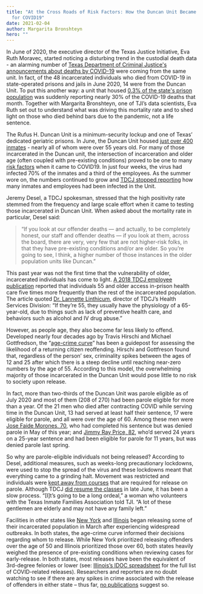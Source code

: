 ```yaml
---
title: "At the Cross Roads of Risk Factors: How the Duncan Unit Became a Hotbed
  for COVID19"
date: 2021-02-04
author: Margarita Bronshteyn
hero: ""
---
```

<!--StartFragment-->

In June of 2020, the executive director of the Texas Justice Initiative, Eva Ruth Moravec, started noticing a disturbing trend in the custodial death data - an alarming number of [Texas Department of Criminal Justice's announcements about deaths by COVID-19](https://www.tdcj.texas.gov/covid-19/index2.html) were coming from the same unit. In fact, of the 48 incarcerated individuals who died from COVID-19 in state-operated prisons and jails in June 2020, 14 were from the Duncan Unit. To put this another way: a unit that housed [0.3% of the state's prison population](https://gritsforbreakfast.blogspot.com/search?q=covid+release) was suddenly reporting nearly 30% of the COVID-19 deaths that month. Together with Margarita Bronshteyn, one of TJI’s data scientists, Eva Ruth set out to understand what was driving this mortality rate and to shed light on those who died behind bars due to the pandemic, not a life sentence.

The Rufus H. Duncan Unit is a minimum-security lockup and one of Texas’ dedicated geriatric prisons. In June, the Duncan Unit housed [just over 400 inmates](https://www.tdcj.texas.gov/kss_inside.html) - nearly all of whom were over 55 years old. For many of those incarcerated in the Duncan unit, the intersection of incarceration and older age (often coupled with pre-existing conditions) proved to be one to many [risk factors](https://theintercept.com/2020/05/06/coronavirus-prison-jail-mass-incarceration/) when it came to COVID19. In just four weeks, the virus had infected 70% of the inmates and a third of the employees. As the summer wore on, the numbers continued to grow and [TDCJ stopped reporting](https://txdps.maps.arcgis.com/apps/opsdashboard/index.html#/dce4d7da662945178ad5fbf3981fa35c) how many inmates and employees had been infected in the Unit.

Jeremy Desel, a TDCJ spokesman, stressed that the high positivity rate stemmed from the frequency and large scale effort when it came to testing those incarcerated in Duncan Unit. When asked about the mortality rate in particular, Desel said: 


> “If you look at our offender deaths — and actually, to be completely honest, our staff and offender deaths — if you look at them, across the board, there are very, very few that are not higher-risk folks, in that they have pre-existing conditions and/or are older. So you’re going to see, I think, a higher number of those instances in the older population units like Duncan.”


This past year was not the first time that the vulnerability of older, incarcerated individuals has come to light. [A 2018 TDCJ employee publication](https://tdcj.texas.gov/connections/2018JanFeb/images/JanFeb2018_agency_shelter.pdf) reported that individuals 55 and older access in-prison health care five times more frequently than the rest of the incarcerated population. The article quoted [Dr. Lannette Linthicum](https://www.tdcj.texas.gov/divisions/hsd/index.html), director of TDCJ’s Health Services Division: “If they’re 55, they usually have the physiology of a 65-year-old, due to things such as lack of preventive health care, and behaviors such as alcohol and IV drug abuse.”

However, as people age, they also become far less likely to offend. Developed nearly four decades ago by Travis Hirschi and Michael Gottfredson, the “[age-crime curve](http://troublesofyouth.pbworks.com/f/age+and+the+explanation+of+crime+-+Hirschi+and+Gott.pdf)” has been a guidepost for assessing the likelihood of a returning citizen reoffending. Hirschi and Gottfreson found that, regardless of the person’ sex, criminality spikes between the ages of 12 and 25 after which there is a steep decline until reaching near-zero numbers by the age of 55. According to this model, the overwhelming majority of those incarcerated in the Duncan Unit would pose little to no risk to society upon release.

In fact, more than two-thirds of the Duncan Unit was parole eligible as of July 2020 and most of them (208 of 270) had been parole eligible for more than a year. Of the 21 men who died after contracting COVID while serving time in the Duncan Unit, 13 had served at least half their sentence, 17 were eligible for parole, and all were over the age of 60. Among these men were [Jose Faide Morones, 70](https://oagtx.force.com/cdr/VIPForm__VIP_FormWizardPDF?id=a2Ct00000038tpEEAQ&templateId=a2x5A000001M2UWQA0), who had completed his sentence but was denied parole in May of this year; and [Jimmy Ray Price, 82](https://oagtx.force.com/cdr/VIPForm__VIP_FormWizardPDF?id=a2Ct0000002lalsEAA&templateId=a2x5A000001M2UWQA0), who’d served 24 years on a 25-year sentence and had been eligible for parole for 11 years, but was denied parole last spring.

So why are parole-eligible individuals not being released? According to Desel, additional measures, such as weeks-long precautionary lockdowns, were used to stop the spread of the virus and these lockdowns meant that everything came to a grinding halt. Movement was restricted and individuals were [kept away from courses](https://www.texastribune.org/2020/04/14/coronavirus-alters-texas-prisoners-parole-programs-required-release/) that are required for release on parole. Although TDCJ [did resume the classes](https://www.statesman.com/news/20200617/texas-resumes-prison-transfers-for-coronavirus-free-parolees) in late June, it has been a slow process. “\[I]t’s going to be a long ordeal,” a woman who volunteers with the Texas Inmate Families Association told TJI. “A lot of these gentlemen are elderly and may not have any family left.” 

Facilities in other states like [New York](http://criminaljustice.cityofnewyork.us/wp-content/uploads/2020/04/MOCJ-COVID-19-Jail-Reduction.pdf) and [Illinois](https://www.cnn.com/2020/04/17/us/cook-county-jail-coronavirius/index.html) began releasing some of their incarcerated population in March after experiencing widespread outbreaks. In both states, the age-crime curve informed their decisions regarding whom to release. While New York prioritized releasing offenders over the age of 50 and Illinois prioritized those over 60, both states heavily weighed the presence of pre-existing conditions when reviewing cases for early-release. In both states, most releases have been the equivalent of 3rd-degree felonies or lower (see: [Illinois’s IDOC spreadsheet](https://www2.illinois.gov/idoc/Offender/Pages/CommunityNotificationofInmateEarlyRelease.aspx) for the full list of COVID-related releases). Researchers and reporters are no doubt watching to see if there are any spikes in crime associated with the release of offenders in either state – thus far, [no publications](https://www.reuters.com/investigates/special-report/usa-jails-release/) suggest so. 

<!--EndFragment-->
